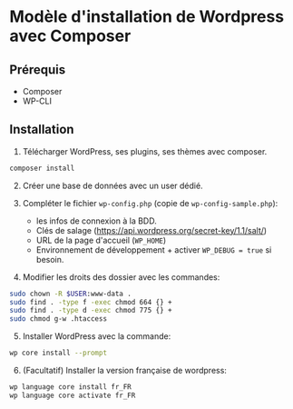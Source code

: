# Modèle d'installation de Wordpress avec Composer

## Prérequis

- Composer
- WP-CLI

## Installation

1. Télécharger WordPress, ses plugins, ses thèmes avec composer.

```bash
composer install
```

2. Créer une base de données avec un user dédié.

3. Compléter le fichier `wp-config.php` (copie de `wp-config-sample.php`):

   - les infos de connexion à la BDD.
   - Clés de salage (https://api.wordpress.org/secret-key/1.1/salt/)
   - URL de la page d'accueil (`WP_HOME`)
   - Environnement de développement + activer `WP_DEBUG = true` si besoin.

4. Modifier les droits des dossier avec les commandes:

```bash
sudo chown -R $USER:www-data .
sudo find . -type f -exec chmod 664 {} +
sudo find . -type d -exec chmod 775 {} +
sudo chmod g-w .htaccess
```

5. Installer WordPress avec la commande:

```bash
wp core install --prompt
```

6. (Facultatif) Installer la version française de wordpress:

```bash
wp language core install fr_FR
wp language core activate fr_FR
```

